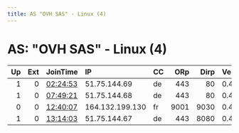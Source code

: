 ```yaml
---
title: AS "OVH SAS" - Linux (4)
---
```


# AS: "OVH SAS" - Linux (4)

|   Up |   Ext | JoinTime                                                                                            | IP              | CC   |   ORp |   Dirp | Version   | Contact   | Nickname     |   eFamMembers |
|-----:|------:|:----------------------------------------------------------------------------------------------------|:----------------|:-----|------:|-------:|:----------|:----------|:-------------|--------------:|
|    1 |     0 | [02:24:53](https://metrics.torproject.org/rs.html#details/1F56D3E7ACB1EC07720875BBE6DF3286DDCD57AE) | 51.75.144.69    | de   |   443 |     80 | 0.4.1.6   | None      | privacypte   |             1 |
|    1 |     0 | [07:49:21](https://metrics.torproject.org/rs.html#details/83693BD68012A8B0B954D1C35C09066C3A97EA27) | 51.75.144.68    | de   |   443 |     80 | 0.4.1.6   | None      | cryptocrax0r |             1 |
|    0 |     0 | [12:40:07](https://metrics.torproject.org/rs.html#details/8A043FE4590D402D49424294E7A17778912FE229) | 164.132.199.130 | fr   |  9001 |   9030 | 0.4.1.5   | None      | Scalogno     |             1 |
|    1 |     0 | [13:14:03](https://metrics.torproject.org/rs.html#details/F9AC216ACE5C1650178F6965FEFFC47E429427B2) | 51.75.144.67    | de   |   443 |   8080 | 0.4.1.6   | None      | drjohn       |             1 |
